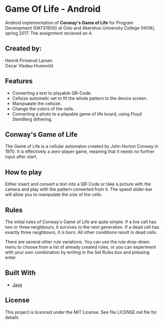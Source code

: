 # Game Of Life - Android
Android implementation of <b>Conway's Game of Life</b> for Program Development (DATS1600) at Oslo and Akershus University College (HiOA), spring 2017. The assignment recieved an A.

## Created by:
Henrik Finnerud Larsen <br>
Oscar Vladau-Husevold

## Features
* Converting a text to playable QR-Code.
* Cellsize automatic set to fit the whole pattern to the device screen.
* Manipuøate the cellsize.
* Change the colors of the cells.
* Converting a photo to a playable game of life board, using Floyd SteinBerg dithering.

## Conway's Game of Life
The Game of Life is a cellular automaton created by John Horton Conway in 1970. It is effectively a zero-player game, meaning that it needs no further input after start.

## How to play
Either insert and convert a text into a QR-Code or take a picture with the camera and play with the pattern converted from it.
The speed slider-bar will allow you to manipulate the size of the cells.

## Rules
The initial rules of Conway's Game of Life are quite simple: If a live cell has two or three neighbours, it survives to the next generation. If a dead cell has exactly three neighbours, it is born. All other conditions result in dead cells. 

There are several other rule variations. You can use the rule drop-down menu to choose from a list of already created rules, or you can experiment with your own combination by writing in the Set Rules box and pressing enter. 


## Built With

* [Java](https://www.java.com/en/)

## License
This project is licenced under the MIT License. See file LICENSE.md file for details
